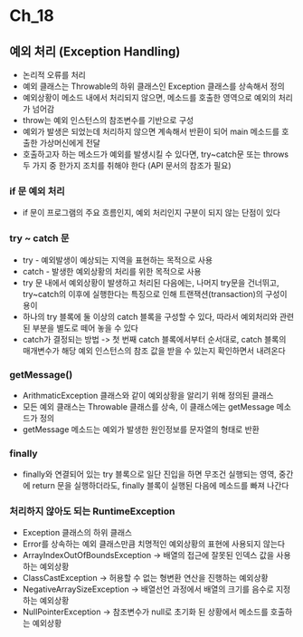 # Ch_18
## 예외 처리 (Exception Handling)
* 논리적 오류를 처리 
* 예외 클래스는 Throwable의 하위 클래스인 Exception 클래스를 상속해서 정의
* 예외상황이 메소드 내에서 처리되지 않으면, 메소드를 호출한 영역으로 예외의 처리가 넘어감
* throw는 예외 인스턴스의 참조변수를 기반으로 구성
* 예외가 발생은 되었는데 처리하지 않으면 계속해서 반환이 되어 main 메소드를 호출한 가상머신에게 전달
* 호출하고자 하는 메소드가 예외를 발생시킬 수 있다면, try~catch문 또는 throws 두 가지 중 한가지 조치를 취해야 한다 (API 문서의 참조가 필요)

### if 문 예외 처리
* if 문이 프로그램의 주요 흐름인지, 예외 처리인지 구분이 되지 않는 단점이 있다

### try ~ catch 문
* try - 예외발생이 예상되는 지역을 표현하는 목적으로 사용
* catch - 발생한 예외상황의 처리를 위한 목적으로 사용
* try 문 내에서 예외상황이 발생하고 처리된 다음에는, 나머지 try문을 건너뛰고, try~catch의 이후에 실행한다는 특징으로 인해 트랜잭션(transaction)의 구성이 용이
* 하나의 try 블록에 둘 이상의 catch 블록을 구성할 수 있다, 따라서 예외처리와 관련된 부분을 별도로 떼어 놓을 수 있다
* catch가 결정되는 방법 -> 첫 번째 catch 블록에서부터 순서대로, catch 블록의 매개변수가 해당 예외 인스턴스의 참조 값을 받을 수 있는지 확인하면서 내려온다

### getMessage()
* ArithmaticException 클래스와 같이 예외상황을 알리기 위해 정의된 클래스
* 모든 예외 클래스는 Throwable 클래스를 상속, 이 클래스에는 getMessage 메소드가 정의
* getMessage 메소드는 예외가 발생한 원인정보를 문자열의 형태로 반환

### finally
* finally와 연결되어 있는 try 블록으로 일단 진입을 하면 무조건 실행되는 영역, 중간에 return 문을 실행하더라도, finally 블록이 실행된 다음에 메소드를 빠져 나간다

### 처리하지 않아도 되는 RuntimeException
* Exception 클래스의 하위 클래스
* Error를 상속하는 예외 클래스만큼 치명적인 예외상황의 표현에 사용되지 않는다
* ArrayIndexOutOfBoundsException -> 배열의 접근에 잘못된 인덱스 값을 사용하는 예외상황
* ClassCastException -> 허용할 수 없는 형변환 연산을 진행하는 예외상황
* NegativeArraySizeException -> 배열선언 과정에서 배열의 크기를 음수로 지정하는 예외상황
* NullPointerException -> 참조변수가 null로 초기화 된 상황에서 메소드를 호출하는 예외상황
